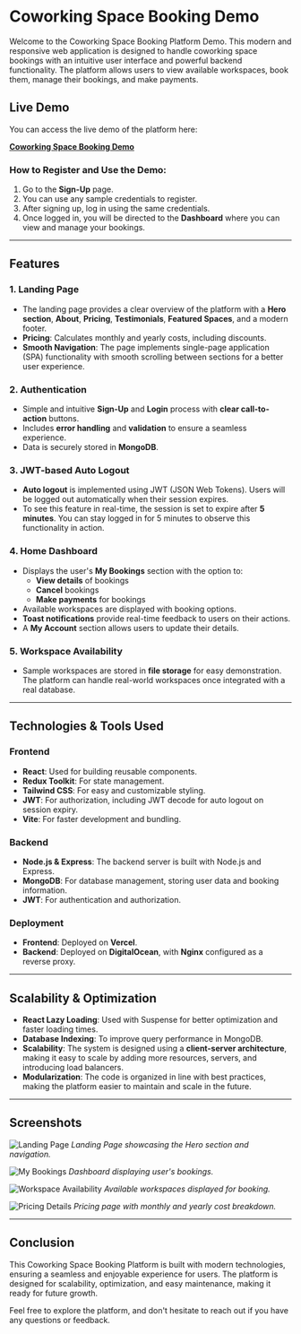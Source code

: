 # Coworking Space Booking Demo

Welcome to the Coworking Space Booking Platform Demo. This modern and responsive web application is designed to handle coworking space bookings with an intuitive user interface and powerful backend functionality. The platform allows users to view available workspaces, book them, manage their bookings, and make payments.

## Live Demo

You can access the live demo of the platform here:

[**Coworking Space Booking Demo**](https://coworking-booking-demo.vercel.app)

### How to Register and Use the Demo:

1. Go to the **Sign-Up** page.
2. You can use any sample credentials to register.
3. After signing up, log in using the same credentials.
4. Once logged in, you will be directed to the **Dashboard** where you can view and manage your bookings.

---

## Features

### 1. **Landing Page**
   - The landing page provides a clear overview of the platform with a **Hero section**, **About**, **Pricing**, **Testimonials**, **Featured Spaces**, and a modern footer.
   - **Pricing**: Calculates monthly and yearly costs, including discounts.
   - **Smooth Navigation**: The page implements single-page application (SPA) functionality with smooth scrolling between sections for a better user experience.

### 2. **Authentication**
   - Simple and intuitive **Sign-Up** and **Login** process with **clear call-to-action** buttons.
   - Includes **error handling** and **validation** to ensure a seamless experience.
   - Data is securely stored in **MongoDB**.

### 3. **JWT-based Auto Logout**
   - **Auto logout** is implemented using JWT (JSON Web Tokens). Users will be logged out automatically when their session expires.
   - To see this feature in real-time, the session is set to expire after **5 minutes**. You can stay logged in for 5 minutes to observe this functionality in action.

### 4. **Home Dashboard**
   - Displays the user's **My Bookings** section with the option to:
     - **View details** of bookings
     - **Cancel** bookings
     - **Make payments** for bookings
   - Available workspaces are displayed with booking options.
   - **Toast notifications** provide real-time feedback to users on their actions.
   - A **My Account** section allows users to update their details.

### 5. **Workspace Availability**
   - Sample workspaces are stored in **file storage** for easy demonstration. The platform can handle real-world workspaces once integrated with a real database.

---

## Technologies & Tools Used

### Frontend
- **React**: Used for building reusable components.
- **Redux Toolkit**: For state management.
- **Tailwind CSS**: For easy and customizable styling.
- **JWT**: For authorization, including JWT decode for auto logout on session expiry.
- **Vite**: For faster development and bundling.

### Backend
- **Node.js & Express**: The backend server is built with Node.js and Express.
- **MongoDB**: For database management, storing user data and booking information.
- **JWT**: For authentication and authorization.

### Deployment
- **Frontend**: Deployed on **Vercel**.
- **Backend**: Deployed on **DigitalOcean**, with **Nginx** configured as a reverse proxy.

---

## Scalability & Optimization

- **React Lazy Loading**: Used with Suspense for better optimization and faster loading times.
- **Database Indexing**: To improve query performance in MongoDB.
- **Scalability**: The system is designed using a **client-server architecture**, making it easy to scale by adding more resources, servers, and introducing load balancers.
- **Modularization**: The code is organized in line with best practices, making the platform easier to maintain and scale in the future.

---

## Screenshots

![Landing Page](./path/to/screenshot1.png)
*Landing Page showcasing the Hero section and navigation.*

![My Bookings](./path/to/screenshot2.png)
*Dashboard displaying user's bookings.*

![Workspace Availability](./path/to/screenshot3.png)
*Available workspaces displayed for booking.*

![Pricing Details](./path/to/screenshot4.png)
*Pricing page with monthly and yearly cost breakdown.*

---

## Conclusion

This Coworking Space Booking Platform is built with modern technologies, ensuring a seamless and enjoyable experience for users. The platform is designed for scalability, optimization, and easy maintenance, making it ready for future growth.

Feel free to explore the platform, and don't hesitate to reach out if you have any questions or feedback.



